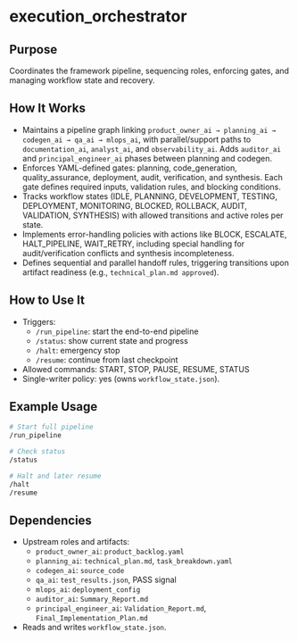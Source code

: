 # execution_orchestrator

## Purpose
Coordinates the framework pipeline, sequencing roles, enforcing gates, and managing workflow state and recovery.

## How It Works
- Maintains a pipeline graph linking `product_owner_ai → planning_ai → codegen_ai → qa_ai → mlops_ai`, with parallel/support paths to `documentation_ai`, `analyst_ai`, and `observability_ai`. Adds `auditor_ai` and `principal_engineer_ai` phases between planning and codegen.
- Enforces YAML-defined gates: planning, code_generation, quality_assurance, deployment, audit, verification, and synthesis. Each gate defines required inputs, validation rules, and blocking conditions.
- Tracks workflow states (IDLE, PLANNING, DEVELOPMENT, TESTING, DEPLOYMENT, MONITORING, BLOCKED, ROLLBACK, AUDIT, VALIDATION, SYNTHESIS) with allowed transitions and active roles per state.
- Implements error-handling policies with actions like BLOCK, ESCALATE, HALT_PIPELINE, WAIT_RETRY, including special handling for audit/verification conflicts and synthesis incompleteness.
- Defines sequential and parallel handoff rules, triggering transitions upon artifact readiness (e.g., `technical_plan.md approved`).

## How to Use It
- Triggers:
  - `/run_pipeline`: start the end-to-end pipeline
  - `/status`: show current state and progress
  - `/halt`: emergency stop
  - `/resume`: continue from last checkpoint
- Allowed commands: START, STOP, PAUSE, RESUME, STATUS
- Single-writer policy: yes (owns `workflow_state.json`).

## Example Usage
```bash
# Start full pipeline
/run_pipeline

# Check status
/status

# Halt and later resume
/halt
/resume
```

## Dependencies
- Upstream roles and artifacts:
  - `product_owner_ai`: `product_backlog.yaml`
  - `planning_ai`: `technical_plan.md`, `task_breakdown.yaml`
  - `codegen_ai`: `source_code`
  - `qa_ai`: `test_results.json`, PASS signal
  - `mlops_ai`: `deployment_config`
  - `auditor_ai`: `Summary_Report.md`
  - `principal_engineer_ai`: `Validation_Report.md`, `Final_Implementation_Plan.md`
- Reads and writes `workflow_state.json`.